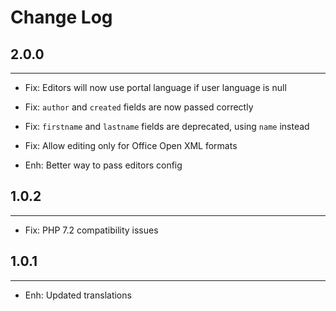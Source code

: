 # Change Log

## 2.0.0
--------------------
- Fix: Editors will now use portal language if user language is null
- Fix: `author` and `created` fields are now passed correctly
- Fix: `firstname` and `lastname` fields are deprecated, using `name` instead
- Fix: Allow editing only for Office Open XML formats

- Enh: Better way to pass editors config

## 1.0.2
--------------------
- Fix: PHP 7.2 compatibility issues


## 1.0.1
-----------------------
- Enh: Updated translations
